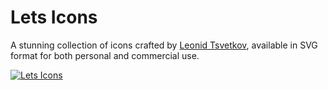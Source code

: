 # Lets Icons

A stunning collection of icons crafted by [Leonid Tsvetkov](mailto:ntrtd@yandex.com), available in SVG format for both personal and commercial use.

[![Lets Icons](https://s3-alpha.figma.com/hub/file/5592359563/resized/1200x720/1647567e-9315-4b84-bd96-db4d242f835f-cover.png)](https://www.figma.com/community/file/886554014393250663/free-icon-pack-1800-icons)
